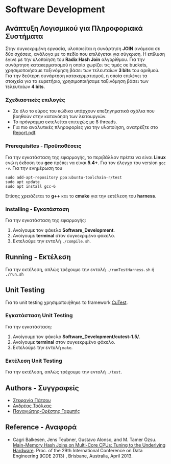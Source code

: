 # Software Development
## Ανάπτυξη Λογισμικού για Πληροφοριακά Συστήματα

Στην συγκεκριμένη εργασία, υλοποιείται η συνάρτηση **JOIN** ανάμεσα σε δύο σχέσεις, ανάλογα με το πεδίο που επιλέγεται για σύγκριση.
H επίλυση έγινε με την υλοποίηση του **Radix Hash Join** αλγορίθμου. Για την συνάρτηση κατακερματισμού η οποία χωρίζει τις τιμές σε buckets, χρησιμοποιήσαμε ταξινόμηση βάσει των τελευταίων **3 bits** του αριθμού. Για την δεύτερη συνάρτηση κατακερματισμού, η οποία επιλέγει τα στοιχεία για το ευρετήριο, χρησιμοποιήσαμε ταξινόμηση βάσει των τελευταίων **4 bits**.

### Σχεδιαστικές επιλογές
- Σε όλο το εύρος του κώδικα υπάρχουν επεξηγηματικά σχόλια που βοηθούν στην κατανόηση των λειτουργιών.
- Το πρόγραμμα εκτελείται επιτυχώς με 8 threads.
- Για πιο αναλυτικές πληροφορίες για την υλοποίηση, ανατρέξτε στο [Report.pdf](https://github.com/PiStefania/Report.pdf).

### Prerequisites - Προϋποθέσεις
Για την εγκατάσταση της εφαρμογής, το περιβάλλον πρέπει να είναι **Linux** ενώ η έκδοση του **gcc** πρέπει να είναι **5.4+**.
Για τον έλεγχο του version
`gcc -v`.
Για την ενημέρωση του
```
sudo add-apt-repository ppa:ubuntu-toolchain-r/test
sudo apt update
sudo apt install gcc-6
```
Επίσης χρειάζεται το **g++** και το **cmake** για την εκτέλεση του **harness**.

### Installing - Εγκατάσταση
Για την εγκατάσταση της εφαρμογής:
1. Ανοίγουμε τον φάκελο **Software_Development**.
2. Ανοίγουμε **terminal** στον συγκεκριμένο φάκελο.
3. Εκτελούμε την εντολή `./compile.sh`.

## Running - Εκτέλεση
Για την εκτέλεση, απλώς τρέχουμε την εντολή `./runTestHarness.sh` ή `./run.sh`

## Unit Testing
Για το unit testing χρησιμοποιήθηκε το framework [CuTest](https://github.com/ennorehling/cutest).

### Εγκατάσταση Unit Testing
Για την εγκατάσταση:
1. Ανοίγουμε τον φάκελο **Software_Development/cutest-1.5/**.
2. Ανοίγουμε **terminal** στον συγκεκριμένο φάκελο.
3. Εκτελούμε την εντολή `make`.

### Εκτέλεση Unit Testing
Για την εκτέλεση, απλώς τρέχουμε την εντολή `./test`.

## Authors - Συγγραφείς
- [Στεφανία Πάτσου](https://github.com/PiStefania)
- [Ανδρέας Τσόλκας](https://github.com/andreasgtech)
- [Παναγιώτης-Ορέστης Γαρμπής](https://github.com/Pantokratoras7)

## Reference - Αναφορά
- Cagri Balkesen, Jens Teubner, Gustavo Alonso, and M. Tamer Özsu. [Main-Memory
Hash Joins on Multi-Core CPUs: Tuning to the Underlying Hardware](https://ieeexplore.ieee.org/document/6544839). Proc. of the 29th
International Conference on Data Engineering (ICDE 2013) , Brisbane, Australia, April 2013.
